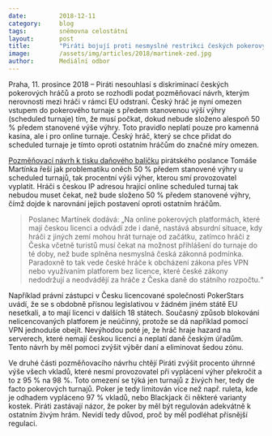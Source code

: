```yaml
---
date:         2018-12-11
category:     blog
tags:         sněmovna celostátní
layout:       post
title:        "Piráti bojují proti nesmyslné restrikci českých pokerových hráčů"
image:        /assets/img/articles/2018/martinek-zed.jpg
author:       Mediální odbor
---
```


Praha, 11. prosince 2018 – Piráti nesouhlasí s diskriminací českých pokerových hráčů a proto se rozhodli podat pozměňovací návrh, kterým nerovnosti mezi hráči v rámci EU odstraní. Český hráč je nyní omezen vstupem do pokerového turnaje s předem stanovenou výší výhry (scheduled turnaje) tím, že musí počkat, dokud nebude složeno alespoň 50 % předem stanovené výše výhry. Toto pravidlo neplatí pouze pro kamenná kasina, ale i pro online turnaje. Český hráč, který se chce přidat do scheduled turnaje je tímto oproti ostatním hráčům do značné míry omezen. 

[Pozměňovací návrh k tisku daňového balíčku](http://www.psp.cz/sqw/text/orig2.sqw?idd=140295) pirátského poslance Tomáše Martínka řeší jak problematiku oněch 50 % předem stanovené výhry u scheduled turnajů, tak procentní výši výher, kterou smí provozovatel vyplatit. Hráči s českou IP adresou hrající online scheduled turnaj tak nebudou muset čekat, než bude složeno 50 % předem stanovené výhry, čímž dojde k narovnání jejich postavení oproti ostatním hráčům.

> Poslanec Martínek dodává: „Na online pokerových platformách, které mají českou licenci a odvádí zde i daně, nastává absurdní situace, kdy hráči z jiných zemí mohou hrát turnaje od začátku, zatímco hráči z Česka včetně turistů musí čekat na možnost přihlášení do turnaje do té doby, než bude splněna nesmyslná česká zákonná podmínka. Paradoxně to tak vede české hráče k obcházení zákona přes VPN nebo využívaním platforem bez licence, které české zákony nedodržují a neodvádějí za hráče z Česka daně do státního rozpočtu.“

Například právní zástupci v Česku licencované společnosti PokerStars uvádí, že se s obdobně přísnou legislativou v žádném jiném státě EU nesetkali, a to mají licenci v dalších 18 státech. Současný způsob blokování nelicencovaných platforem je neúčinný, protože se dá například pomocí VPN jednoduše obejít. Nevýhodou poté je, že hráč hraje hazard na serverech, které nemají českou licenci a neplatí daně českým úřadům. Tento návrh by měl pomoci zvýšit výběr daní a eliminovat šedou zónu.

Ve druhé části pozměňovacího návrhu chtějí Piráti zvýšit procento úhrnné výše všech vkladů, které nesmí provozovatel při vyplácení výher překročit a to z 95 % na 98 %. Toto omezení se týká jen turnajů z živých her, tedy de facto pokerových turnajů. Poker je tedy limitován více než např. ruleta, kde je odhadem vypláceno 97 % vkladů, nebo Blackjack či některé varianty kostek. Piráti zastávají názor, že poker by měl být regulován adekvátně k ostatním živým hrám. Nevidí tedy důvod, proč by měl podléhat přísnější regulaci.
